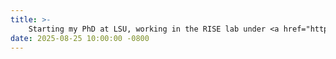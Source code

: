 ```yaml
---
title: >-
    Starting my PhD at LSU, working in the RISE lab under <a href="https://www.lsu.edu/eng/cse/people/faculty/fronchetti.php" target="_blank">Dr. Felipe Fronchetti</a> <span class="badge badge-pill badge-info">Featured</span>
date: 2025-08-25 10:00:00 -0800
---
```

